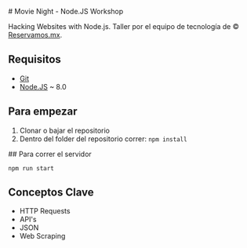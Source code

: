 # Movie Night - Node.JS Workshop

Hacking Websites with Node.js. Taller por el equipo de tecnología de  © [Reservamos.mx](https://www.reservamos.mx).

## Requisitos

* [Git](https://git-scm.com/downloads)
* [Node.JS](https://nodejs.org/en/download/) ~ 8.0

## Para empezar

1. Clonar o bajar el repositorio
2. Dentro del folder del repositorio correr: `npm install`

## Para correr el servidor

`npm run start`

## Conceptos Clave

* HTTP Requests
* API's
* JSON
* Web Scraping

